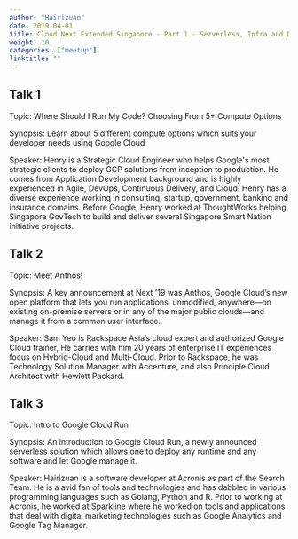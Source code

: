 ```yaml
---
author: "Hairizuan"
date: 2019-04-01
title: Cloud Next Extended Singapore - Part 1 - Serverless, Infra and DevOps!
weight: 10
categories: ["meetup"]
linktitle: ""
---
```


## Talk 1

Topic: Where Should I Run My Code? Choosing From 5+ Compute Options

Synopsis: Learn about 5 different compute options which suits your developer needs using Google Cloud

Speaker: Henry is a Strategic Cloud Engineer who helps Google's most strategic clients to deploy GCP solutions from inception to production. He comes from Application Development background and is highly experienced in Agile, DevOps, Continuous Delivery, and Cloud. Henry has a diverse experience working in consulting, startup, government, banking and insurance domains. Before Google, Henry worked at ThoughtWorks helping Singapore GovTech to build and deliver several Singapore Smart Nation initiative projects.

## Talk 2

Topic: Meet Anthos!

Synopsis: A key announcement at Next '19 was Anthos, Google Cloud’s new open platform that lets you run applications, unmodified, anywhere—on existing on-premise servers or in any of the major public clouds—and manage it from a common user interface.

Speaker: Sam Yeo is Rackspace Asia’s cloud expert and authorized Google Cloud trainer, He carries with him 20 years of enterprise IT experiences focus on Hybrid-Cloud and Multi-Cloud. Prior to Rackspace, he was Technology Solution Manager with Accenture, and also Principle Cloud Architect with Hewlett Packard.

## Talk 3

Topic: Intro to Google Cloud Run

Synopsis: An introduction to Google Cloud Run, a newly announced serverless solution which allows one to deploy any runtime and any software and let Google manage it.

Speaker: Hairizuan is a software developer at Acronis as part of the Search Team. He is a avid fan of tools and technologies and has dabbled in various programming languages such as Golang, Python and R. Prior to working at Acronis, he worked at Sparkline where he worked on tools and applications that deal with digital marketing technologies such as Google Analytics and Google Tag Manager.
